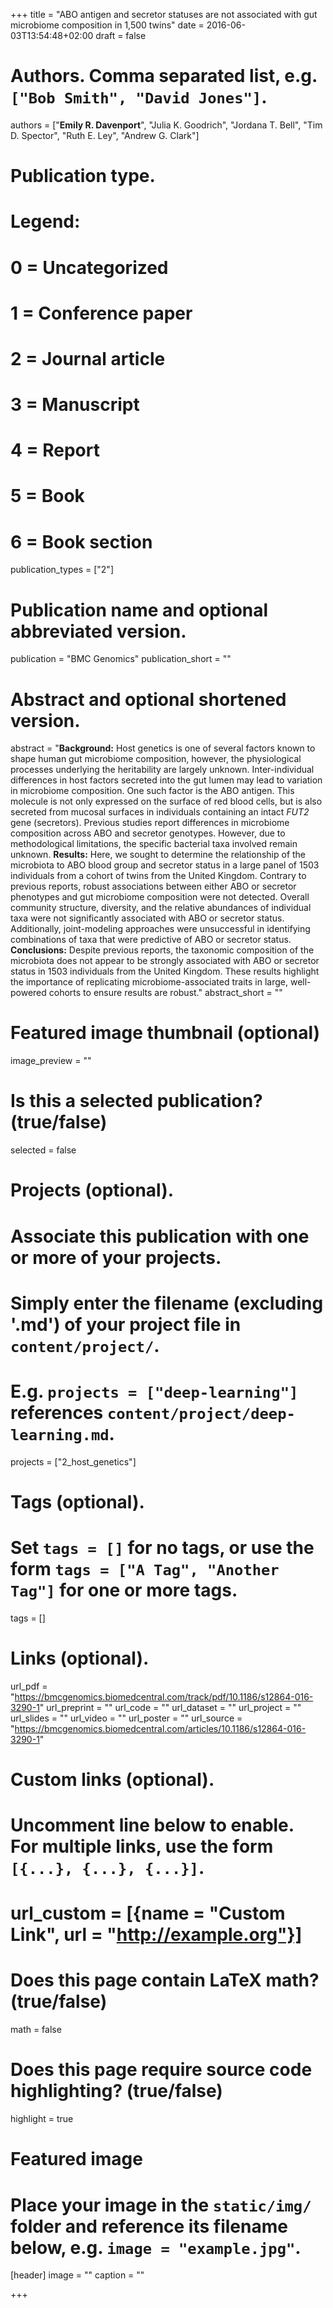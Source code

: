 +++
title = "ABO antigen and secretor statuses are not associated with gut microbiome composition in 1,500 twins"
date = 2016-06-03T13:54:48+02:00
draft = false

# Authors. Comma separated list, e.g. `["Bob Smith", "David Jones"]`.
authors = ["**Emily R. Davenport**", "Julia K. Goodrich", "Jordana T. Bell", "Tim D. Spector", "Ruth E. Ley", "Andrew G. Clark"]

# Publication type.
# Legend:
# 0 = Uncategorized
# 1 = Conference paper
# 2 = Journal article
# 3 = Manuscript
# 4 = Report
# 5 = Book
# 6 = Book section
publication_types = ["2"]

# Publication name and optional abbreviated version.
publication = "BMC Genomics"
publication_short = ""

# Abstract and optional shortened version.
abstract = "**Background:** Host genetics is one of several factors known to shape human gut microbiome composition, however, the physiological processes underlying the heritability are largely unknown. Inter-individual differences in host factors secreted into the gut lumen may lead to variation in microbiome composition. One such factor is the ABO antigen. This molecule is not only expressed on the surface of red blood cells, but is also secreted from mucosal surfaces in individuals containing an intact _FUT2_ gene (secretors). Previous studies report differences in microbiome composition across ABO and secretor genotypes. However, due to methodological limitations, the specific bacterial taxa involved remain unknown. **Results:** Here, we sought to determine the relationship of the microbiota to ABO blood group and secretor status in a large panel of 1503 individuals from a cohort of twins from the United Kingdom. Contrary to previous reports, robust associations between either ABO or secretor phenotypes and gut microbiome composition were not detected. Overall community structure, diversity, and the relative abundances of individual taxa were not significantly associated with ABO or secretor status. Additionally, joint-modeling approaches were unsuccessful in identifying combinations of taxa that were predictive of ABO or secretor status. **Conclusions:** Despite previous reports, the taxonomic composition of the microbiota does not appear to be strongly associated with ABO or secretor status in 1503 individuals from the United Kingdom. These results highlight the importance of replicating microbiome-associated traits in large, well-powered cohorts to ensure results are robust."
abstract_short = ""

# Featured image thumbnail (optional)
image_preview = ""

# Is this a selected publication? (true/false)
selected = false

# Projects (optional).
#   Associate this publication with one or more of your projects.
#   Simply enter the filename (excluding '.md') of your project file in `content/project/`.
#   E.g. `projects = ["deep-learning"]` references `content/project/deep-learning.md`.
projects = ["2_host_genetics"]

# Tags (optional).
#   Set `tags = []` for no tags, or use the form `tags = ["A Tag", "Another Tag"]` for one or more tags.
tags = []

# Links (optional).
url_pdf = "https://bmcgenomics.biomedcentral.com/track/pdf/10.1186/s12864-016-3290-1"
url_preprint = ""
url_code = ""
url_dataset = ""
url_project = ""
url_slides = ""
url_video = ""
url_poster = ""
url_source = "https://bmcgenomics.biomedcentral.com/articles/10.1186/s12864-016-3290-1"

# Custom links (optional).
#   Uncomment line below to enable. For multiple links, use the form `[{...}, {...}, {...}]`.
# url_custom = [{name = "Custom Link", url = "http://example.org"}]

# Does this page contain LaTeX math? (true/false)
math = false

# Does this page require source code highlighting? (true/false)
highlight = true

# Featured image
# Place your image in the `static/img/` folder and reference its filename below, e.g. `image = "example.jpg"`.
[header]
image = ""
caption = ""

+++
